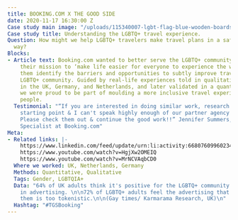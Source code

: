 ```yaml
---
title: BOOKING.COM X THE GOOD SIDE
date: 2020-11-17 16:30:00 Z
Case study main image: "/uploads/115340007-lgbt-flag-blue-wooden-boards-c.jpeg"
Case study title: Understanding the LGBTQ+ travel experience.
Question: How might we help LGBTQ+ travelers make travel plans in a safe and welcoming
  way?
Blocks:
- Article text: Booking.com wanted to better serve the LGBTQ+ community as part of
    their mission to ‘make life easier for everyone to experience the world’. We helped
    them identify the barriers and opportunities to subtly improve travel for the
    LGBTQ+ community. Guided by real-life experiences told in qualitative focus groups
    in the UK, Germany, and Netherlands, and later validated in a quantitative study,
    we were proud to be part of moulding a more inclusive travel experience for LGBTQ+
    people.
  Testimonial: "“If you are interested in doing similar work, research is your best
    starting point & I can't speak highly enough of our partner agency The Good Side.
    Please check them out & continue the good work!!” Jennifer Summers, Senior Insights
    Specialist at Booking.com"
Meta:
- Related links: |-
    https://www.linkedin.com/feed/update/urn:li:activity:6680760996023402496/
    https://www.youtube.com/watch?v=HgjXw2OMEIQ
    https://www.youtube.com/watch?v=MrNCVAqbCD0
  Where we worked: UK, Netherlands, Germany
  Methods: Quantitative, Qualitative
  Tags: Gender, LGBTQIA+
  Data: "64% of UK adults think it's positive for the LGBTQ+ community to be visible
    in advertising. \n\n72% of LGBTQ+ adults feel the advertising that represents
    them is too tokenistic.\n\n(Gay times/ Karmarama Research, UK)\n"
  Hashtag: "#TGSBooking"
---
```


